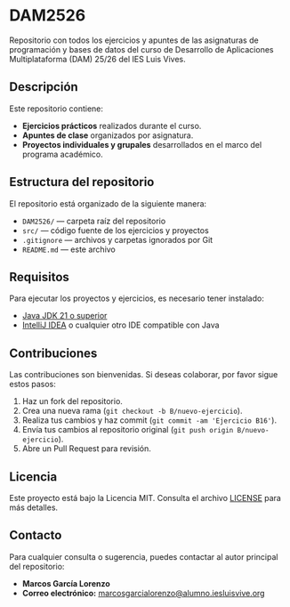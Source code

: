 # DAM2526

Repositorio con todos los ejercicios y apuntes de las asignaturas de programación y bases de datos del curso de Desarrollo de Aplicaciones Multiplataforma (DAM) 25/26 del IES Luis Vives.

## Descripción

Este repositorio contiene:

- **Ejercicios prácticos** realizados durante el curso.
- **Apuntes de clase** organizados por asignatura.
- **Proyectos individuales y grupales** desarrollados en el marco del programa académico.

## Estructura del repositorio

El repositorio está organizado de la siguiente manera:

- `DAM2526/` — carpeta raíz del repositorio
- `src/` — código fuente de los ejercicios y proyectos
- `.gitignore` — archivos y carpetas ignorados por Git
- `README.md` — este archivo

## Requisitos

Para ejecutar los proyectos y ejercicios, es necesario tener instalado:

- [Java JDK 21 o superior](https://www.oracle.com/java/technologies/javase-jdk21-downloads.html)
- [IntelliJ IDEA](https://www.jetbrains.com/idea/) o cualquier otro IDE compatible con Java

## Contribuciones

Las contribuciones son bienvenidas. Si deseas colaborar, por favor sigue estos pasos:

1. Haz un fork del repositorio.
2. Crea una nueva rama (`git checkout -b B/nuevo-ejercicio`).
3. Realiza tus cambios y haz commit (`git commit -am 'Ejercicio B16'`).
4. Envía tus cambios al repositorio original (`git push origin B/nuevo-ejercicio`).
5. Abre un Pull Request para revisión.

## Licencia

Este proyecto está bajo la Licencia MIT. Consulta el archivo [LICENSE](LICENSE) para más detalles.

## Contacto

Para cualquier consulta o sugerencia, puedes contactar al autor principal del repositorio:

- **Marcos García Lorenzo**
- **Correo electrónico:** marcosgarcialorenzo@alumno.iesluisvive.org

